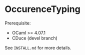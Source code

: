 # OccurenceTyping

Prerequisite:

- OCaml >= 4.07.1
- CDuce (devel branch)

See `INSTALL.md` for more details.
